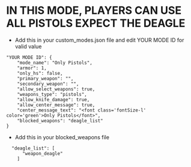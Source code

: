 <h1>IN THIS MODE, PLAYERS CAN USE ALL PISTOLS EXPECT THE DEAGLE</h1>

- Add this in your custom_modes.json file and edit YOUR MODE ID for valid value
```
"YOUR MODE ID": {
    "mode_name": "Only Pistols",
    "armor": 1,
    "only_hs": false,
    "primary_weapon": "",
    "secondary_weapon": "",
    "allow_select_weapons": true,
    "weapons_type": "pistols",
    "allow_knife_damage": true,
    "allow_center_message": true,
    "center_message_text": "<font class='fontSize-l' color='green'>Only Pistols</font>",
    "blocked_weapons": "deagle_list"
}
```
- Add this in your blocked_weapons file
```
  "deagle_list": [
      "weapon_deagle"
    ]
```
